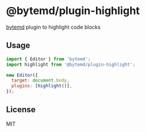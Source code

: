 # @bytemd/plugin-highlight

[bytemd](https://github.com/bytedance/bytemd) plugin to highlight code blocks

## Usage

```js
import { Editor } from 'bytemd';
import highlight from '@bytemd/plugin-highlight';

new Editor({
  target: document.body,
  plugins: [highlight()],
});
```

## License

MIT
